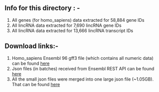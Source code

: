 ## Info for this directory : -
1. All genes (for homo_sapiens) data extracted for 58,884 gene IDs
2. All lincRNA data extracted for 7,690 lincRNA gene IDs
3. All lincRNA data extracted for 13,666 lincRNA transcript IDs

## Download links:-
1. Homo_sapiens Ensembl 96 gff3 file (which contains all numeric data) can be found [here](http://ftp.ensembl.org/pub/release-96/gff3/homo_sapiens/Homo_sapiens.GRCh38.96.gff3.gz)
2. Json files (in batches) received from Ensembl REST API can be found [here](https://drive.google.com/drive/folders/14yzLIfrnlz6C1SluLhnbQe9HshmINPGS?usp=sharing)
3. All the small json files were merged into one large json file (~1.05GB). That can be found [here](https://drive.google.com/file/d/1UkmUVjV0d09YB7QV0I2v9VYTNASoYPWt/view?usp=sharing)

